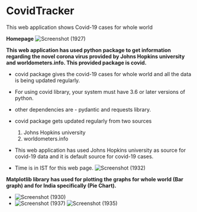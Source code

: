 # CovidTracker

This web application shows Covid-19 cases for whole world

**Homepage**
![Screenshot (1927)](https://user-images.githubusercontent.com/59314528/105714103-f3a32380-5f41-11eb-9fc7-9e083c918f38.png)

**This web application has used python package to get information regarding the novel corona virus provided by Johns Hopkins university and worldometers.info. 
This provided package is covid.**
- covid package gives the covid-19 cases for whole world and all the data is being updated regularly. 
- For using covid library, your system must have 3.6 or later versions of python.
- other dependencies are - pydantic and requests library.
- covid package gets updated regularly from two sources
  1. Johns Hopkins university
  2. worldometers.info

- This web application has used Johns Hopkins university as source for covid-19 data and it is default source for covid-19 cases.
- Time is in IST for this web page.
![Screenshot (1932)](https://user-images.githubusercontent.com/59314528/105714127-f9990480-5f41-11eb-8a67-5e9af4034c6f.png)

**Matplotlib library has used for plotting the graphs for whole world (Bar graph) and for India specifically (Pie Chart).**
- ![Screenshot (1930)](https://user-images.githubusercontent.com/59314528/105714158-0584c680-5f42-11eb-8df9-cd87d5163d85.png)
- ![Screenshot (1937)](https://user-images.githubusercontent.com/59314528/105714205-11708880-5f42-11eb-9345-ca3d94a0da2e.png)
![Screenshot (1935)](https://user-images.githubusercontent.com/59314528/105714240-1b928700-5f42-11eb-9493-59d1b5eb14ad.png)
